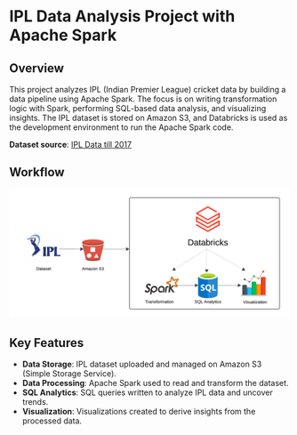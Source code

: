 # IPL Data Analysis Project with Apache Spark

## Overview
This project analyzes IPL (Indian Premier League) cricket data by building a data pipeline using Apache Spark. The focus is on writing transformation logic with Spark, performing SQL-based data analysis, and visualizing insights. The IPL dataset is stored on Amazon S3, and Databricks is used as the development environment to run the Apache Spark code.

**Dataset source**: [IPL Data till 2017](https://data.world/raghu543/ipl-data-till-2017)

## Workflow
![Workflow](IPL_Workflow.png)

## Key Features
- **Data Storage**: IPL dataset uploaded and managed on Amazon S3 (Simple Storage Service).
- **Data Processing**: Apache Spark used to read and transform the dataset.
- **SQL Analytics**: SQL queries written to analyze IPL data and uncover trends.
- **Visualization**: Visualizations created to derive insights from the processed data.



